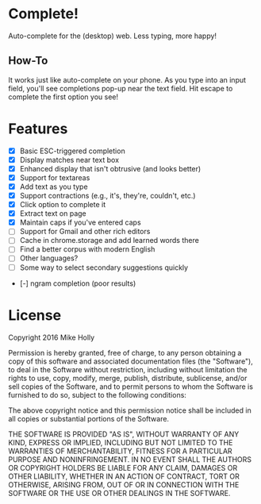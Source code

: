 # Complete!

Auto-complete for the (desktop) web. Less typing, more happy!

## How-To

It works just like auto-complete on your phone. As you type into an input field,
you'll see completions pop-up near the text field. Hit escape to complete the
first option you see!

# Features

* [x] Basic ESC-triggered completion
* [x] Display matches near text box
* [x] Enhanced display that isn't obtrusive (and looks better)
* [x] Support for textareas
* [x] Add text as you type
* [x] Support contractions (e.g., it's, they're, couldn't, etc.)
* [x] Click option to complete it
* [x] Extract text on page
* [x] Maintain caps if you've entered caps
* [ ] Support for Gmail and other rich editors
* [ ] Cache in chrome.storage and add learned words there
* [ ] Find a better corpus with modern English
* [ ] Other languages?
* [ ] Some way to select secondary suggestions quickly
* [-] ngram completion (poor results)

# License

Copyright 2016 Mike Holly

Permission is hereby granted, free of charge, to any person obtaining a copy of
this software and associated documentation files (the "Software"), to deal in
the Software without restriction, including without limitation the rights to
use, copy, modify, merge, publish, distribute, sublicense, and/or sell copies of
the Software, and to permit persons to whom the Software is furnished to do so,
subject to the following conditions:

The above copyright notice and this permission notice shall be included in all
copies or substantial portions of the Software.

THE SOFTWARE IS PROVIDED "AS IS", WITHOUT WARRANTY OF ANY KIND, EXPRESS OR
IMPLIED, INCLUDING BUT NOT LIMITED TO THE WARRANTIES OF MERCHANTABILITY, FITNESS
FOR A PARTICULAR PURPOSE AND NONINFRINGEMENT. IN NO EVENT SHALL THE AUTHORS OR
COPYRIGHT HOLDERS BE LIABLE FOR ANY CLAIM, DAMAGES OR OTHER LIABILITY, WHETHER
IN AN ACTION OF CONTRACT, TORT OR OTHERWISE, ARISING FROM, OUT OF OR IN
CONNECTION WITH THE SOFTWARE OR THE USE OR OTHER DEALINGS IN THE SOFTWARE.
